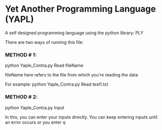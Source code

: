 # Yet Another Programming Language (YAPL)
A self designed programming language using the python library: PLY

There are two ways of running this file:

### METHOD # 1:

python Yaple_Contra.py Read fileName

fileName here refers to the file from which you're reading the data

For example: python Yaple_Contra.py Read test1.txt

### METHOD # 2:

python Yaple_Contra.py Input

In this, you can enter your inputs directly. You can keep entering inputs until an error occurs or you enter q

